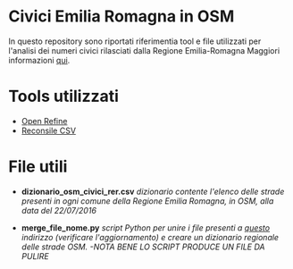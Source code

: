 # Civici Emilia Romagna in OSM
In questo repository sono riportati riferimentia tool e file utilizzati per l'analisi dei numeri civici rilasciati dalla Regione Emilia-Romagna
Maggiori informazioni [qui](http://wiki.openstreetmap.org/wiki/IT:Emilia_Romagna_import_numeri_civici_2016).

# Tools utilizzati
- [Open Refine](http://openrefine.org/)
- [Reconsile CSV](http://okfnlabs.org/reconcile-csv/)

# File utili
- **dizionario_osm_civici_rer.csv** *dizionario contente l'elenco delle strade presenti in ogni comune della Regione Emilia Romagna, in OSM, alla data del 22/07/2016*

- **merge_file_nome.py** *script Python per unire i file presenti a [questo](http://osmit3.wmflabs.org/check/) indirizzo (verificare l'aggiornamento) e creare un dizionario regionale delle strade OSM. -NOTA BENE LO SCRIPT PRODUCE UN FILE DA PULIRE*
